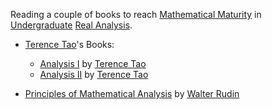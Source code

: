 Reading a couple of books to reach [Mathematical Maturity](https://en.wikipedia.org/wiki/Mathematical_maturity) in [Undergraduate](https://en.wikipedia.org/wiki/Undergraduate_education) [Real Analysis](https://en.wikipedia.org/wiki/Real_analysis).

* [Terence Tao](https://www.math.ucla.edu/~tao/)'s Books:
  - [Analysis  I](https://link.springer.com/book/10.1007/978-981-19-7261-4) by [Terence Tao](https://www.math.ucla.edu/~tao/)
  - [Analysis II](https://link.springer.com/book/10.1007/978-981-19-7284-3) by [Terence Tao](https://www.math.ucla.edu/~tao/)

* [Principles of Mathematical Analysis](https://www.mheducation.com/highered/product/principles-mathematical-analysis-rudin/M9780070542358.html) by [Walter Rudin](https://en.wikipedia.org/wiki/Walter_Rudin)


